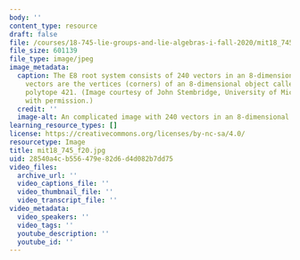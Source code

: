 ```yaml
---
body: ''
content_type: resource
draft: false
file: /courses/18-745-lie-groups-and-lie-algebras-i-fall-2020/mit18_745_f20.jpg
file_size: 601139
file_type: image/jpeg
image_metadata:
  caption: The E8 root system consists of 240 vectors in an 8-dimensional space. Those
    vectors are the vertices (corners) of an 8-dimensional object called the Gosset
    polytope 421. (Image courtesy of John Stembridge, University of Michigan. Used
    with permission.)
  credit: ''
  image-alt: An complicated image with 240 vectors in an 8-dimensional space.
learning_resource_types: []
license: https://creativecommons.org/licenses/by-nc-sa/4.0/
resourcetype: Image
title: mit18_745_f20.jpg
uid: 28540a4c-b556-479e-82d6-d4d082b7dd75
video_files:
  archive_url: ''
  video_captions_file: ''
  video_thumbnail_file: ''
  video_transcript_file: ''
video_metadata:
  video_speakers: ''
  video_tags: ''
  youtube_description: ''
  youtube_id: ''
---
```

